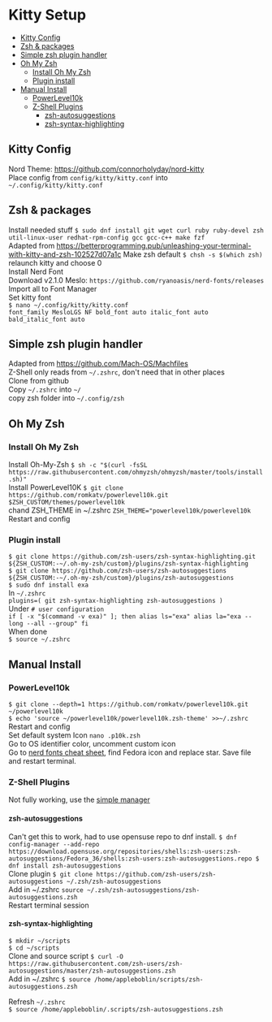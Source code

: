 # Kitty Setup

<!-- TOC -->
- [Kitty Config](#kitty-config)
- [Zsh & packages](#zsh--packages)
- [Simple zsh plugin handler](#simple-zsh-plugin-handler)
- [Oh My Zsh](#oh-my-zsh)
    - [Install Oh My Zsh](#install-oh-my-zsh)
    - [Plugin install](#plugin-install)
- [Manual Install](#manual-install)
    - [PowerLevel10k](#powerlevel10k)
    - [Z-Shell Plugins](#z-shell-plugins)
        - [zsh-autosuggestions](#zsh-autosuggestions)
        - [zsh-syntax-highlighting](#zsh-syntax-highlighting)
<!-- /TOC -->

## Kitty Config

Nord Theme: https://github.com/connorholyday/nord-kitty  
Place config from `config/kitty/kitty.conf` into `~/.config/kitty/kitty.conf`

## Zsh & packages

Install needed stuff `$ sudo dnf install git wget curl ruby ruby-devel zsh util-linux-user redhat-rpm-config gcc gcc-c++ make fzf`  
Adapted from https://betterprogramming.pub/unleashing-your-terminal-with-kitty-and-zsh-102527d07a1c
Make zsh default `$ chsh -s $(which zsh)`  
relaunch kitty and choose 0  
Install Nerd Font  
Download v2.1.0 Meslo: `https://github.com/ryanoasis/nerd-fonts/releases`  
Import all to Font Manager  
Set kitty font  
`$ nano ~/.config/kitty/kitty.conf`  
`font_family MesloLGS NF bold_font auto italic_font auto bald_italic_font auto`

## Simple zsh plugin handler

Adapted from https://github.com/Mach-OS/Machfiles  
Z-Shell only reads from `~/.zshrc`, don't need that in other places  
Clone from github  
Copy `~/.zshrc` into `~/`  
copy zsh folder into `~/.config/zsh`

## Oh My Zsh

### Install Oh My Zsh

Install Oh-My-Zsh `$ sh -c "$(curl -fsSL https://raw.githubusercontent.com/ohmyzsh/ohmyzsh/master/tools/install.sh)"`  
Install PowerLevel10K `$ git clone https://github.com/romkatv/powerlevel10k.git $ZSH_CUSTOM/themes/powerlevel10k`  
chand ZSH_THEME in ~/.zshrc `ZSH_THEME="powerlevel10k/powerlevel10k`  
Restart and config

### Plugin install

`$ git clone https://github.com/zsh-users/zsh-syntax-highlighting.git ${ZSH_CUSTOM:-~/.oh-my-zsh/custom}/plugins/zsh-syntax-highlighting`  
`$ git clone https://github.com/zsh-users/zsh-autosuggestions ${ZSH_CUSTOM:-~/.oh-my-zsh/custom}/plugins/zsh-autosuggestions`  
`$ sudo dnf install exa`  
In `~/.zshrc`  
`plugins=( git zsh-syntax-highlighting zsh-autosuggestions )`  
Under `# user configuration`  
`if [ -x "$(command -v exa)" ]; then alias ls="exa" alias la="exa --long --all --group" fi`  
When done  
`$ source ~/.zshrc`

## Manual Install

### PowerLevel10k

`$ git clone --depth=1 https://github.com/romkatv/powerlevel10k.git ~/powerlevel10k`  
`$ echo 'source ~/powerlevel10k/powerlevel10k.zsh-theme' >>~/.zshrc`  
Restart and config  
Set default system Icon `nano .p10k.zsh`  
Go to OS identifier color, uncomment custom icon  
Go to [nerd fonts cheat sheet](https://www.nerdfonts.com/cheat-sheet), find Fedora icon and replace star. Save file and restart terminal.

### Z-Shell Plugins

Not fully working, use the [simple manager](https://github.com/Mach-OS/Machfiles)

#### zsh-autosuggestions

Can't get this to work, had to use opensuse repo to dnf install. `$ dnf config-manager --add-repo https://download.opensuse.org/repositories/shells:zsh-users:zsh-autosuggestions/Fedora_36/shells:zsh-users:zsh-autosuggestions.repo $ dnf install zsh-autosuggestions`  
Clone plugin `$ git clone https://github.com/zsh-users/zsh-autosuggestions ~/.zsh/zsh-autosuggestions`  
Add in ~/.zshrc `source ~/.zsh/zsh-autosuggestions/zsh-autosuggestions.zsh`  
Restart terminal session

#### zsh-syntax-highlighting

`$ mkdir ~/scripts`  
`$ cd ~/scripts`  
Clone and source script `$ curl -O https://raw.githubusercontent.com/zsh-users/zsh-autosuggestions/master/zsh-autosuggestions.zsh`  
Add in ~/.zshrc `$ source /home/appleboblin/scripts/zsh-autosuggestions.zsh`

Refresh `~/.zshrc`  
`$ source /home/appleboblin/.scripts/zsh-autosuggestions.zsh`
